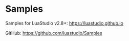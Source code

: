 # Samples

Samples for LuaStudio v2.8+:
https://luastudio.github.io

GitHub:
https://github.com/luastudio/Samples